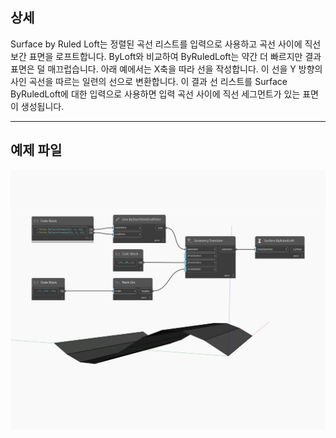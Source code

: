 ## 상세
Surface by Ruled Loft는 정렬된 곡선 리스트를 입력으로 사용하고 곡선 사이에 직선보간 표면을 로프트합니다. ByLoft와 비교하여 ByRuledLoft는 약간 더 빠르지만 결과 표면은 덜 매끄럽습니다. 아래 예에서는 X축을 따라 선을 작성합니다. 이 선을 Y 방향의 사인 곡선을 따르는 일련의 선으로 변환합니다. 이 결과 선 리스트를 Surface ByRuledLoft에 대한 입력으로 사용하면 입력 곡선 사이에 직선 세그먼트가 있는 표면이 생성됩니다.
___
## 예제 파일

![ByRuledLoft](./Autodesk.DesignScript.Geometry.Surface.ByRuledLoft_img.jpg)

